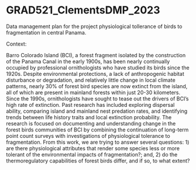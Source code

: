 # GRAD521_ClementsDMP_2023

Data management plan for the project physiological tollerance of birds to fragmentation in central Panama.

Context:

Barro Colorado Island (BCI), a forest fragment isolated by the construction of the Panama Canal in the early 1900s, has been nearly continually occupied by professional ornithologists who have studied its birds since the 1920s. Despite environmental protections, a lack of anthropogenic habitat disturbance or degradation, and relatively little change in local climate patterns, nearly 30% of forest bird species are now extinct from the island, all of which are present in mainland forests within just 20-30 kilometers. Since the 1990s, ornithologists have sought to tease out the drivers of BCI’s high rate of extinction. Past research has included exploring dispersal ability, comparing island and mainland nest predation rates, and identifying trends between life history traits and local extinction probability. The research is focused on documenting and understanding change in the forest birds communities of BCI by combining the continuation of long-term point count surveys with investigations of physiological tolerance to fragmentation. From this work, we are trying to answer several questions: 1) are there physiological attributes that render some species less or more tolerant of the environmental impacts of fragmentation?; and, 2) do the thermoregulatory capabilities of forest birds differ, and if so, to what extent?

